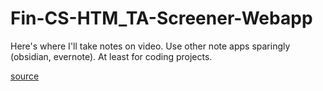 # Fin-CS-HTM_TA-Screener-Webapp

Here's where I'll take notes on video.  Use other note apps sparingly (obsidian, evernote).  At least for coding projects.

[source](https://www.youtube.com/watch?v=OhvQN_yIgCo&t=1019s)

